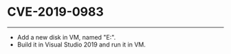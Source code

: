 # CVE-2019-0983

---

* Add a new disk in VM, named "E:".
* Build it in Visual Studio 2019 and run it in VM.
